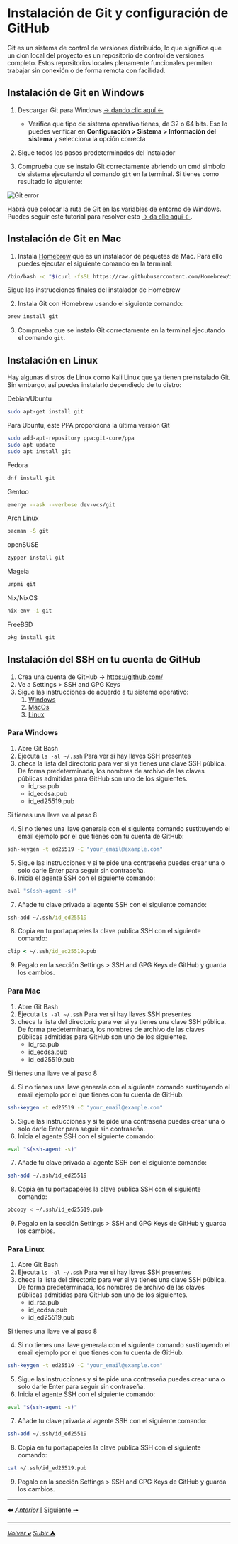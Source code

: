 # Instalación de Git y configuración de GitHub

Git es un sistema de control de versiones distribuido, lo que significa que un clon local del proyecto es un repositorio de control de versiones completo. Estos repositorios locales plenamente funcionales permiten trabajar sin conexión o de forma remota con facilidad.

## Instalación de Git en Windows 

1. Descargar Git para Windows [-> dando clic aquí <-](https://git-scm.com/download/win)
   - Verifica que tipo de sistema operativo tienes, de 32 o 64 bits. Eso lo puedes verificar en **Configuración > Sistema > Información del sistema** y selecciona la opción correcta

2. Sigue todos los pasos predeterminados del instalador
3. Comprueba que se instalo Git correctamente abriendo un cmd simbolo de sistema ejecutando el comando ``git`` en la terminal. Si tienes como resultado lo siguiente:

![Git error](https://www.partitionwizard.com/images/uploads/articles/2021/05/git-is-not-recognized/git-is-not-recognized-1.png)

Habrá que colocar la ruta de Git en las variables de entorno de Windows. Puedes seguir este tutorial para resolver esto [-> da clic aquí <-](https://programmerclick.com/article/44141352196/).

## Instalación de Git en Mac

1. Instala [Homebrew](https://brew.sh/index_es) que es un instalador de paquetes de Mac. Para ello puedes ejecutar el siguiente comando en la terminal:

```bash
/bin/bash -c "$(curl -fsSL https://raw.githubusercontent.com/Homebrew/install/HEAD/install.sh)"
```

Sigue las instrucciones finales del instalador de Homebrew

2. Instala Git con Homebrew usando el siguiente comando:

```bash
brew install git
```

3. Comprueba que se instalo Git correctamente en la terminal ejecutando el comando ``git``.

## Instalación en Linux

Hay algunas distros de Linux como Kali Linux que ya tienen preinstalado Git. Sin embargo, así puedes instalarlo dependiedo de tu distro:

Debian/Ubuntu

```bash
sudo apt-get install git
```

Para Ubuntu, este PPA proporciona la última versión Git

```bash
sudo add-apt-repository ppa:git-core/ppa
sudo apt update
sudo apt install git
```

Fedora

```bash
dnf install git
```

Gentoo
```bash
emerge --ask --verbose dev-vcs/git
```

Arch Linux
```bash
pacman -S git
```

openSUSE
```bash
zypper install git
```

Mageia
```bash
urpmi git
```

Nix/NixOS
```bash
nix-env -i git
```

FreeBSD
```bash
pkg install git
```

## Instalación del SSH en tu cuenta de GitHub

1. Crea una cuenta de GitHub -> https://github.com/
2. Ve a Settings > SSH and GPG Keys
3. Sigue las instrucciones de acuerdo a tu sistema operativo:
   1. [Windows](#para-windows)
   2. [MacOs](#para-mac)
   3. [Linux](#para-linux)

### Para Windows

1. Abre Git Bash
2. Ejecuta `ls -al ~/.ssh` Para ver si hay llaves SSH presentes
3. checa la lista del directorio para ver si ya tienes una clave SSH pública. De forma predeterminada, los nombres de archivo de las claves públicas admitidas para GitHub son uno de los siguientes.
   - id_rsa.pub
   - id_ecdsa.pub
   - id_ed25519.pub

Si tienes una llave ve al paso 8

4. Si no tienes una llave generala con el siguiente comando sustituyendo el email ejemplo por el que tienes con tu cuenta de GitHub: 

```cmd
ssh-keygen -t ed25519 -C "your_email@example.com"
```

5. Sigue las instrucciones y si te pide una contraseña puedes crear una o solo darle Enter para seguir sin contraseña.
6. Inicia el agente SSH con el siguiente comando: 
```cmd
eval "$(ssh-agent -s)"
```
7. Añade tu clave privada al agente SSH con el siguiente comando:
```cmd
ssh-add ~/.ssh/id_ed25519
```

8. Copia en tu portapapeles la clave publica SSH con el siguiente comando:
```cmd
clip < ~/.ssh/id_ed25519.pub
```

9. Pegalo en la sección Settings > SSH and GPG Keys de GitHub y guarda los cambios.

### Para Mac

1. Abre Git Bash
2. Ejecuta `ls -al ~/.ssh` Para ver si hay llaves SSH presentes
3. checa la lista del directorio para ver si ya tienes una clave SSH pública. De forma predeterminada, los nombres de archivo de las claves públicas admitidas para GitHub son uno de los siguientes.
   - id_rsa.pub
   - id_ecdsa.pub
   - id_ed25519.pub

Si tienes una llave ve al paso 8

4. Si no tienes una llave generala con el siguiente comando sustituyendo el email ejemplo por el que tienes con tu cuenta de GitHub: 

```bash
ssh-keygen -t ed25519 -C "your_email@example.com"
```

5. Sigue las instrucciones y si te pide una contraseña puedes crear una o solo darle Enter para seguir sin contraseña.
6. Inicia el agente SSH con el siguiente comando: 
```bash
eval "$(ssh-agent -s)"
```
7. Añade tu clave privada al agente SSH con el siguiente comando:
```bash
ssh-add ~/.ssh/id_ed25519
```

8. Copia en tu portapapeles la clave publica SSH con el siguiente comando:
```bash
pbcopy < ~/.ssh/id_ed25519.pub
```

9. Pegalo en la sección Settings > SSH and GPG Keys de GitHub y guarda los cambios.

### Para Linux

1. Abre Git Bash
2. Ejecuta `ls -al ~/.ssh` Para ver si hay llaves SSH presentes
3. checa la lista del directorio para ver si ya tienes una clave SSH pública. De forma predeterminada, los nombres de archivo de las claves públicas admitidas para GitHub son uno de los siguientes.
   - id_rsa.pub
   - id_ecdsa.pub
   - id_ed25519.pub

Si tienes una llave ve al paso 8

4. Si no tienes una llave generala con el siguiente comando sustituyendo el email ejemplo por el que tienes con tu cuenta de GitHub: 

```bash
ssh-keygen -t ed25519 -C "your_email@example.com"
```

5. Sigue las instrucciones y si te pide una contraseña puedes crear una o solo darle Enter para seguir sin contraseña.
6. Inicia el agente SSH con el siguiente comando: 
```bash
eval "$(ssh-agent -s)"
```
7. Añade tu clave privada al agente SSH con el siguiente comando:
```bash
ssh-add ~/.ssh/id_ed25519
```

8. Copia en tu portapapeles la clave publica SSH con el siguiente comando:
```bash
cat ~/.ssh/id_ed25519.pub
```

9. Pegalo en la sección Settings > SSH and GPG Keys de GitHub y guarda los cambios.

---

[**&#11176;** *Anterior* &#11007;](/README.md "Menu principal") 
[Siguiente **&#129042;**](/00-Prework/mongo.md "Mongo")

---

[*Volver* **&ldca;**](/README.md "Menu principal") 
[*Subir* **&#11165;**](# "Ir al título")